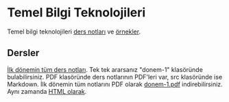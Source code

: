 # Temel Bilgi Teknolojileri
Temel bilgi teknolojileri [ders notları](#dersler) ve [örnekler](https://github.com/batt0s/tbt/tree/master/ornekler).

## Dersler

[İlk dönemin tüm ders notları](donem-1/all.md). Tek tek ararsanız "donem-1" klasöründe bulabilirsiniz. PDF klasöründe ders notlarının PDF'leri var, src klasöründe ise Markdown. İlk dönemin tüm notlarını PDF olarak [donem-1.pdf](donem-1.pdf) indirebilirsiniz. Aynı zamanda [HTML olarak](donem-1.html). 
